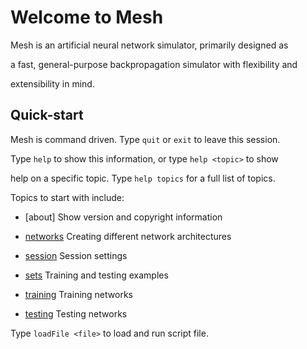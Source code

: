 # Welcome to Mesh


Mesh is an artificial neural network simulator, primarily designed as

a fast, general-purpose backpropagation simulator with flexibility and

extensibility in mind.


## Quick-start


Mesh is command driven. Type `quit` or `exit` to leave this session.

Type `help` to show this information, or type `help <topic>` to show

help on a specific topic. Type `help topics` for a full list of topics.

Topics to start with include:


* [about]                        Show version and copyright information

* [networks](networks.md)                     Creating different network architectures

* [session](session.md)                      Session settings

* [sets](sets.md)                         Training and testing examples

* [training](training.md)                     Training networks

* [testing](testing.md)                      Testing networks


Type `loadFile <file>` to load and run script file.
